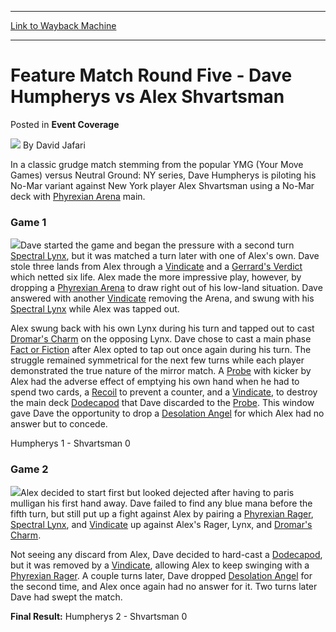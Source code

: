 
---
[Link to Wayback Machine](https://web.archive.org/web/20200922211704/https://magic.wizards.com/en/articles/archive/event-coverage/feature-match-round-five-dave-humpherys-vs-alex-shvartsman-2000-01-0)

[_metadata_:author]:- "David Jafari"
[_metadata_:description]:- "In a classic grudge match stemming from the popular YMG (Your Move Games) versus Neutral Ground: NY series, Dave Humpherys is piloting his No-Mar variant against New York player Alex Shvartsman using a No-Mar deck with Phyrexian Arena main."
[_metadata_:generator]:- "Drupal 7 (http://drupal.org)"
[_metadata_:node]:- "750926"
[_metadata_:source]:- "div-main-content"
[_metadata_:title]:- "Feature Match Round Five - Dave Humpherys vs Alex Shvartsman"
[_metadata_:wayback_capture_timestamp]:- "2020-09-22 21:17:04"
[_metadata_:wayback_raw_url]:- "https://web.archive.org/web/20200922211704id_/https://magic.wizards.com/en/articles/archive/event-coverage/feature-match-round-five-dave-humpherys-vs-alex-shvartsman-2000-01-0"
[_metadata_:wayback_url]:- "https://magic.wizards.com/en/articles/archive/event-coverage/feature-match-round-five-dave-humpherys-vs-alex-shvartsman-2000-01-0"
---


Feature Match Round Five - Dave Humpherys vs Alex Shvartsman
============================================================



 Posted in **Event Coverage**







![](https://media.magic.wizards.com/styles/auth_small/public/generic-avatar-150_480.png)
By David Jafari











In a classic grudge match stemming from the popular YMG (Your Move Games) versus Neutral Ground: NY series, Dave Humpherys is piloting his No-Mar variant against New York player Alex Shvartsman using a No-Mar deck with [Phyrexian Arena](http://gatherer.wizards.com/Pages/Card/Details.aspx?name=Phyrexian+Arena) main.


### Game 1


![](https://media.magic.wizards.com/image_legacy_migration/sideboard/images/GPMINN01/977.jpg)Dave started the game and began the pressure with a second turn [Spectral Lynx](http://gatherer.wizards.com/Pages/Card/Details.aspx?name=Spectral+Lynx), but it was matched a turn later with one of Alex's own. Dave stole three lands from Alex through a [Vindicate](http://gatherer.wizards.com/Pages/Card/Details.aspx?name=Vindicate) and a [Gerrard's Verdict](http://gatherer.wizards.com/Pages/Card/Details.aspx?name=Gerrard%27s+Verdict) which netted six life. Alex made the more impressive play, however, by dropping a [Phyrexian Arena](http://gatherer.wizards.com/Pages/Card/Details.aspx?name=Phyrexian+Arena) to draw right out of his low-land situation. Dave answered with another [Vindicate](http://gatherer.wizards.com/Pages/Card/Details.aspx?name=Vindicate) removing the Arena, and swung with his [Spectral Lynx](http://gatherer.wizards.com/Pages/Card/Details.aspx?name=Spectral+Lynx) while Alex was tapped out.


Alex swung back with his own Lynx during his turn and tapped out to cast [Dromar's Charm](http://gatherer.wizards.com/Pages/Card/Details.aspx?name=Dromar%27s+Charm) on the opposing Lynx. Dave chose to cast a main phase [Fact or Fiction](http://gatherer.wizards.com/Pages/Card/Details.aspx?name=Fact+or+Fiction) after Alex opted to tap out once again during his turn. The struggle remained symmetrical for the next few turns while each player demonstrated the true nature of the mirror match. A [Probe](http://gatherer.wizards.com/Pages/Card/Details.aspx?name=Probe) with kicker by Alex had the adverse effect of emptying his own hand when he had to spend two cards, a [Recoil](http://gatherer.wizards.com/Pages/Card/Details.aspx?name=Recoil) to prevent a counter, and a [Vindicate](http://gatherer.wizards.com/Pages/Card/Details.aspx?name=Vindicate), to destroy the main deck [Dodecapod](http://gatherer.wizards.com/Pages/Card/Details.aspx?name=Dodecapod) that Dave discarded to the [Probe](http://gatherer.wizards.com/Pages/Card/Details.aspx?name=Probe). This window gave Dave the opportunity to drop a [Desolation Angel](http://gatherer.wizards.com/Pages/Card/Details.aspx?name=Desolation+Angel) for which Alex had no answer but to concede.


Humpherys 1 - Shvartsman 0


### Game 2


![](https://media.magic.wizards.com/image_legacy_migration/sideboard/images/GPMINN01/976.jpg)Alex decided to start first but looked dejected after having to paris mulligan his first hand away. Dave failed to find any blue mana before the fifth turn, but still put up a fight against Alex by pairing a [Phyrexian Rager](http://gatherer.wizards.com/Pages/Card/Details.aspx?name=Phyrexian+Rager), [Spectral Lynx](http://gatherer.wizards.com/Pages/Card/Details.aspx?name=Spectral+Lynx), and [Vindicate](http://gatherer.wizards.com/Pages/Card/Details.aspx?name=Vindicate) up against Alex's Rager, Lynx, and [Dromar's Charm](http://gatherer.wizards.com/Pages/Card/Details.aspx?name=Dromar%27s+Charm).


Not seeing any discard from Alex, Dave decided to hard-cast a [Dodecapod](http://gatherer.wizards.com/Pages/Card/Details.aspx?name=Dodecapod), but it was removed by a [Vindicate](http://gatherer.wizards.com/Pages/Card/Details.aspx?name=Vindicate), allowing Alex to keep swinging with a [Phyrexian Rager](http://gatherer.wizards.com/Pages/Card/Details.aspx?name=Phyrexian+Rager). A couple turns later, Dave dropped [Desolation Angel](http://gatherer.wizards.com/Pages/Card/Details.aspx?name=Desolation+Angel) for the second time, and Alex once again had no answer for it. Two turns later Dave had swept the match.


**Final Result:** Humpherys 2 - Shvartsman 0







